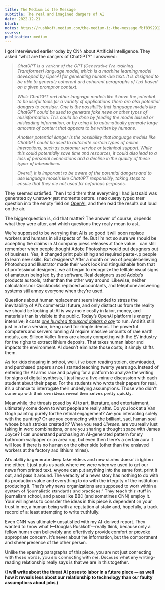```yaml
---
title: The Medium is the Message
subtitle: The real and imagined dangers of AI
date: 2022-12-21
blurb:
notes: https://rushkoff.medium.com/the-medium-is-the-message-fbf83929127
source:
publication: medium
---
```


I got interviewed earlier today by CNN about Artificial Intelligence. They asked “what are the dangers of ChatGPT?” I answered:

> _ChatGPT is a variant of the GPT (Generative Pre-training Transformer) language model, which is a machine learning model developed by OpenAI for generating human-like text. It is designed to be able to generate coherent and coherent paragraphs of text based on a given prompt or context._
>
> _While ChatGPT and other language models like it have the potential to be useful tools for a variety of applications, there are also potential dangers to consider. One is the possibility that language models like ChatGPT could be used to generate fake news or other types of misinformation. This could be done by feeding the model biased or misleading information, or by using it to automatically generate large amounts of content that appears to be written by humans._
>
> _Another potential danger is the possibility that language models like ChatGPT could be used to automate certain types of online interactions, such as customer service or technical support. While this could potentially save time and resources, it could also lead to a loss of personal connections and a decline in the quality of these types of interactions._
>
> _Overall, it is important to be aware of the potential dangers and to use language models like ChatGPT responsibly, taking steps to ensure that they are not used for nefarious purposes._

They seemed satisfied. Then I told them that everything I had just said was generated by ChatGPP just moments before. I had quietly typed their question into the empty field on [OpenAI](https://beta.openai.com/), and then read the results out loud on the air.

The bigger question is, did that matter? The answer, of course, depends what they were after, and which questions they really mean to ask.

We’re supposed to be worrying that AI is so good it will soon replace workers and humans in all aspects of life. But I’m not so sure we should be accepting the claims in AI company press releases at face value. I can still remember when people thought Adobe Photoshop would put designers out of business. Yes, it changed print publishing and required paste-up people to learn new skills. But designers? After a month or two of people believing Photoshop and Illustrator made their work look indistinguishable from that of professional designers, we all began to recognize the telltale visual signs of amateurs being led by the software. Real designers used Adobe’s products as tools, rather than the other way around. Likewise, neither calculators nor Quickbooks replaced accountants, and telephone answering systems still annoy everyone when they’re used.

Questions about human replacement seem intended to stress the inevitability of AI’s commercial future, and only distract us from the reality we should be looking at: AI is way more costly in labor, money, and materials than is visible to the public. Today’s OpenAI platform is energy intensive; it costs [_one hundred thousand dollars a day_](https://indianexpress.com/article/technology/tech-news-technology/chatgpt-interesting-things-to-know-8334991/') to run. And it’s still just in a beta version, being used for simple demos. The powerful computers and servers running AI require massive amounts of rare earth metals, and Silicon Valley firms are already competing with the EV industry for the rights to extract lithium deposits. That takes human labor and impacts the environment. AI doesn’t eliminate those costs; it simply shifts them.

As for kids cheating in school, well, I’ve been reading stolen, downloaded, and purchased papers since I started teaching twenty years ago. Instead of entering the AI arms race and paying for a platform to analyze the writing for signs of digital synthesis, I just have a five-minute discussion with each student about their paper. For the students who wrote their papers for real, it’s a chance to interrogate their underlying assumptions. Those who didn’t come up with their own ideas reveal themselves pretty quickly.

Meanwhile, the threats posed by AI to art, literature, and entertainment, ultimately come down to what people are really after. Do you look at a Van Gogh painting purely for the retinal engagement? Are you interacting solely with the painting? Or are you connecting with the brilliant, sad, human soul whose brush strokes created it? When you read _Ulysses_, are you really just taking in word combinations, or are you sharing a thought space with James Joyce? I can understand purchasing an AI-generated pattern for my bathroom wallpaper or an area rug, but even then there’s a certain aura it will lose if there is no human on the other side (other than the enslaved workers at the factory and lithium mines).

AI’s ability to generate deep fake videos and new stories doesn’t frighten me either. It just puts us back where we were when we used to get our news from printed text. Anyone can put anything into the same font, print it out, and pass it around. The veracity of a news story has nothing to do with its production value and everything to do with the integrity of the institution producing it. That’s why news organizations are supposed to work within a system of “journalistic standards and practices.” They teach this stuff in journalism school, and places like BBC (and sometimes CNN) employ it. Your willingness to consider the ideas in this piece is dependent on your trust in me, a human being with a reputation at stake and, hopefully, a track record of at least attempting to write truthfully.

Even CNN was ultimately unsatisfied with my AI-derived report. They wanted to know what I—Douglas Rushkoff—really think, because only a fellow human can believably and effectively provide comfort or provoke appropriate concern. It’s never about the information, but the comportment and sheer presence of the other person.

Unlike the opening paragraphs of this piece, you are not just connecting with these words; you are connecting with _me_. Because what any writing-reading relationship really says is that we are in this together.

**(I will write about the threat AI poses to labor in a future piece — as well how it reveals less about our relationship to technology than our faulty assumptions about jobs.)**
